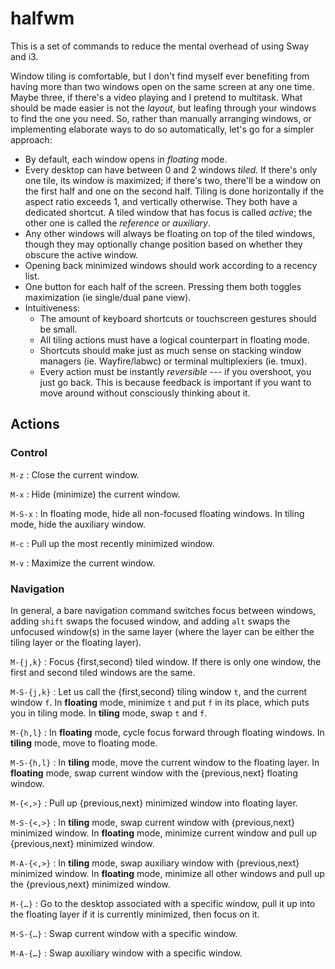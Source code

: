 # halfwm

This is a set of commands to reduce the mental overhead of using Sway 
and i3.

Window tiling is comfortable, but I don't find myself ever benefiting 
from having more than two windows open on the same screen at any one 
time. Maybe three, if there's a video playing and I pretend to 
multitask. What should be made easier is not the *layout*, but leafing 
through your windows to find the one you need. So, rather than manually 
arranging windows, or implementing elaborate ways to do so 
automatically, let's go for a simpler approach:

-   By default, each window opens in *floating* mode.
-   Every desktop can have between 0 and 2 windows *tiled*. If there's 
    only one tile, its window is maximized; if there's two, there'll be 
    a window on the first half and one on the second half. Tiling is 
    done horizontally if the aspect ratio exceeds 1, and vertically 
    otherwise. They both have a dedicated shortcut. A tiled window that 
    has focus is called *active*; the other one is called the 
    *reference* or *auxiliary*.
-   Any other windows will always be floating on top of the tiled 
    windows, though they may optionally change position based on whether 
    they obscure the active window.
-   Opening back minimized windows should work according to a recency 
    list.
-   One button for each half of the screen. Pressing them both toggles 
    maximization (ie single/dual pane view).
-   Intuitiveness:
    -   The amount of keyboard shortcuts or touchscreen gestures should 
        be small.
    -   All tiling actions must have a logical counterpart in floating 
        mode.
    -   Shortcuts should make just as much sense on stacking window managers 
        (ie. Wayfire/labwc) or terminal multiplexiers (ie. tmux).
    -   Every action must be instantly *reversible* --- if you overshoot, 
        you just go back. This is because feedback is important if you want 
        to move around without consciously thinking about it.

## Actions

### Control

`M-z`
:   Close the current window.

`M-x`
:   Hide (minimize) the current window.

`M-S-x`
:   In floating mode, hide all non-focused floating windows. In tiling 
    mode, hide the auxiliary window.

`M-c`
:   Pull up the most recently minimized window.

`M-v`
:   Maximize the current window.

### Navigation

In general, a bare navigation command switches focus between windows, 
adding `shift` swaps the focused window, and adding `alt` swaps the 
unfocused window(s) in the same layer (where the layer can be either the 
tiling layer or the floating layer).

`M-{j,k}`
:   Focus {first,second} tiled window. If there is only one window, the 
first and second tiled windows are the same.

`M-S-{j,k}`
:   Let us call the {first,second} tiling window `t`, and the current 
    window `f`. In **floating** mode, minimize `t` and put `f` in its 
    place, which puts you in tiling mode. In **tiling** mode, swap `t` 
    and `f`.

`M-{h,l}`
:   In **floating** mode, cycle focus forward through floating windows. 
    In **tiling** mode, move to floating mode.

`M-S-{h,l}`
:   In **tiling** mode, move the current window to the floating layer. 
    In **floating** mode, swap current window with the {previous,next} 
    floating window.

`M-{<,>}`
:   Pull up {previous,next} minimized window into floating layer.

`M-S-{<,>}`
:   In **tiling** mode, swap current window with {previous,next} 
    minimized window. In **floating** mode, minimize current window and 
    pull up {previous,next} minimized window.

`M-A-{<,>}`
:   In **tiling** mode, swap auxiliary window with {previous,next} 
    minimized window. In **floating** mode, minimize all other windows 
    and pull up the {previous,next} minimized window.

`M-{…}`
:   Go to the desktop associated with a specific window, pull it up into 
    the floating layer if it is currently minimized, then focus on it.

`M-S-{…}`
:   Swap current window with a specific window.

`M-A-{…}`
:   Swap auxiliary window with a specific window.
